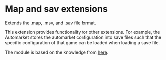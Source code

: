 # Map and sav extensions
Extends the .map, .msv, and .sav file format. 

This extension provides functionality for other extensions. For example, the Automarket stores the automarket configuration into save files such that the specific configuration of that game can be loaded when loading a save file.

The module is based on the knowledge from [here](https://github.com/sourcehold/sourcehold-maps).